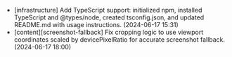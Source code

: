 - [infrastructure] Add TypeScript support: initialized npm, installed TypeScript and @types/node, created tsconfig.json, and updated README.md with usage instructions. (2024-06-17 15:31)
- [content][screenshot-fallback] Fix cropping logic to use viewport coordinates scaled by devicePixelRatio for accurate screenshot fallback. (2024-06-17 18:00) 